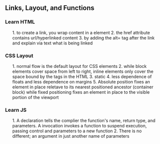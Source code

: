 ## Links, Layout, and Functions

### Learn HTML
<ol>
1. to create a link, you wrap content in a <a></a> element
2. the href attribute contains url/hyperlinked content
3. by adding the alt= tag after the link and explain via text what is being linked
</ol>

### CSS Layout
<ol>
1. normal flow is the default layout for CSS elements
2. while block elements cover space from left to right, inline elements only cover the space bound by the tags in the HTML
3. static
4. less dependence of floats and less dependence on margins
5. Absolute position fixes an element in place reletave to its nearest positioned ancestor (container block) while fixed positioning fixes an element in place to the visible portion of the viewport
</ol>

### Learn JS
<ol>
1. A declaration tells the complier the function's name, return type, and parameters. A invocation invokes a function to suspend execution, passing control and parameters to a new function
2. There is no different; an argument in just another name of parameters
</ol>